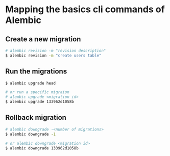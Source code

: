 # Mapping the basics cli commands of Alembic

## Create a new migration

```bash
# alembic revision -m "revision description"
$ alembic revision -m "create users table"
```

## Run the migrations

```bash
$ alembic upgrade head

# or run a specific migraion
# alembic upgrade <migration id>
$ alembic upgrade 133962d1058b
```

## Rollback migration

```bash
# alembic downgrade -<number of migrations>
$ alembic downgrade -1

# or alembic downgrade <migration id>
$ alembic downgrade 133962d1058b
```
